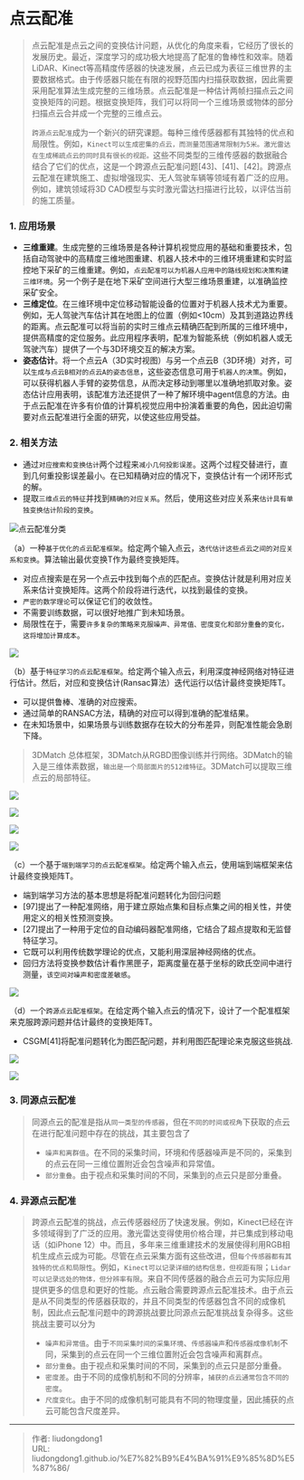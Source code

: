 # 点云配准


> 点云配准是点云之间的变换估计问题，从优化的角度来看，它经历了很长的发展历史。最近，深度学习的成功极大地提高了配准的鲁棒性和效率。随着LiDAR、Kinect等高精度传感器的快速发展，点云已成为表征三维世界的主要数据格式。由于传感器只能在有限的视野范围内扫描获取数据，因此需要采用配准算法生成完整的三维场景。点云配准是一种估计两帧扫描点云之间变换矩阵的问题。根据变换矩阵，我们可以将同一个三维场景或物体的部分扫描点云合并成一个完整的三维点云。
>
> `跨源点云配准`成为一个新兴的研究课题。每种三维传感器都有其独特的优点和局限性。例如，`Kinect可以生成密集的点云，而测量范围通常限制为5米。激光雷达在生成稀疏点云的同时具有很长的视距。`这些不同类型的三维传感器的数据融合结合了它们的优点，这是一个跨源点云配准问题[43]、[41]、[42]。跨源点云配准在建筑施工、虚拟增强现实、无人驾驶车辆等领域有着广泛的应用。例如，建筑领域将3D CAD模型与实时激光雷达扫描进行比较，以评估当前的施工质量。

### 1. 应用场景

- **三维重建**。生成完整的三维场景是各种计算机视觉应用的基础和重要技术，包括自动驾驶中的高精度三维地图重建、机器人技术中的三维环境重建和实时监控地下采矿的三维重建。例如，`点云配准可以为机器人应用中的路线规划和决策构建三维环境`。另一个例子是在地下采矿空间进行大型三维场景重建，以准确监控采矿安全。
- **三维定位**。在三维环境中定位移动智能设备的位置对于机器人技术尤为重要。例如，无人驾驶汽车估计其在地图上的位置（例如<10cm）及其到道路边界线的距离。点云配准可以将当前的实时三维点云精确匹配到所属的三维环境中，提供高精度的定位服务。此应用程序表明，配准为智能系统（例如机器人或无驾驶汽车）提供了一个与3D环境交互的解决方案。
- **姿态估计**。将一个点云A（3D实时视图）与另一个点云B（3D环境）对齐，可以`生成与点云B相对的点云A的姿态信息`，这些姿态信息可用于`机器人的决策`。例如，可以获得机器人手臂的姿势信息，从而决定移动到哪里以准确地抓取对象。姿态估计应用表明，该配准方法还提供了一种了解环境中agent信息的方法。由于点云配准在许多有价值的计算机视觉应用中扮演着重要的角色，因此迫切需要对点云配准进行全面的研究，以使这些应用受益。

### 2. 相关方法

- 通过`对应搜索和变换估计`两个过程来`减小几何投影误差`。这两个过程交替进行，直到几何重投影误差最小。在已知精确对应的情况下，变换估计有一个闭环形式的解。
- 提取`三维点云的特征`并找到`精确的对应关系`。然后，使用这些对应关系来`估计具有单独变换估计阶段的变换`。

![点云配准分类](https://gitee.com/github-25970295/blogpictureV2/raw/master/image-20211024111006168.png)

（a）一种`基于优化的点云配准框架`。给定两个输入点云，`迭代估计这些点云之间的对应关系和变换`。算法输出最优变换T作为最终变换矩阵。

- 对应点搜索是在另一个点云中找到每个点的匹配点。变换估计就是利用对应关系来估计变换矩阵。这两个阶段将进行迭代，以找到最佳的变换。
- `严密的数学理论`可以保证它们的收敛性。
- 不需要训练数据，可以很好地推广到未知场景。
- 局限性在于，需要`许多复杂的策略来克服噪声、异常值、密度变化和部分重叠的变化，这将增加计算成本`。

![](https://gitee.com/github-25970295/blogpictureV2/raw/master/image-20211024112518330.png)

（b）基于`特征学习的点云配准框架`。给定两个输入点云，利用深度神经网络对特征进行估计。然后，对应和变换估计(Ransac算法）迭代运行以估计最终变换矩阵T。

- 可以提供鲁棒、准确的对应搜索。
- 通过简单的RANSAC方法，精确的对应可以得到准确的配准结果。
- 在未知场景中，如果场景与训练数据存在较大的分布差异，则配准性能会急剧下降。

> 3DMatch 总体框架，3DMatch从RGBD图像训练并行网络。3DMatch的输入是三维体素数据，`输出是一个局部面片的512维特征`。3DMatch可以提取三维点云的局部特征。

![](https://gitee.com/github-25970295/blogpictureV2/raw/master/image-20211024112558653.png)

![](https://gitee.com/github-25970295/blogpictureV2/raw/master/image-20211024112656009.png)

![](https://gitee.com/github-25970295/blogpictureV2/raw/master/image-20211024112720732.png)

![](https://gitee.com/github-25970295/blogpictureV2/raw/master/image-20211024111750220.png)

（c）一个基于`端到端学习的点云配准框架`。给定两个输入点云，使用端到端框架来估计最终变换矩阵T。

- 端到端学习方法的基本思想是将配准问题转化为回归问题
- [97]提出了一种配准网络，用于建立原始点集和目标点集之间的相关性，并使用定义的相关性预测变换。
- [27]提出了一种用于定位的自动编码器配准网络，它结合了超点提取和无监督特征学习。
-  它既可以利用传统数学理论的优点，又能利用深层神经网络的优点。
- 回归方法将变换参数估计看作黑匣子，距离度量在基于坐标的欧氏空间中进行测量，`该空间对噪声和密度差敏感`。

![](https://gitee.com/github-25970295/blogpictureV2/raw/master/image-20211024112809624.png)

（d）一个`跨源点云配准框架`。在给定两个输入点云的情况下，设计了一个配准框架来克服跨源问题并估计最终的变换矩阵T。

- CSGM[41]将配准问题转化为图匹配问题，并利用图匹配理论来克服这些挑战.

![](https://gitee.com/github-25970295/blogpictureV2/raw/master/image-20211024111837596.png)

![](https://gitee.com/github-25970295/blogpictureV2/raw/master/image-20211024112829897.png)

### 3. 同源点云配准

> 同源点云的配准是指从`同一类型的传感器`，但在`不同的时间或视角`下获取的点云在进行配准问题中存在的挑战，其主要包含了
>
> - `噪声和离群值`。在不同的采集时间，环境和传感器噪声是不同的，采集到的点云在同一三维位置附近会包含噪声和异常值。
> - `部分重叠`。由于视点和采集时间的不同，采集到的点云只是部分重叠。

### 4. 异源点云配准

> 跨源点云配准的挑战，点云传感器经历了快速发展。例如，Kinect已经在许多领域得到了广泛的应用。激光雷达变得使用价格合理，并已集成到移动电话（如iPhone 12）中。而且，多年来三维重建技术的发展使得利用RGB相机生成点云成为可能。尽管在点云采集方面有这些改进，但`每个传感器都有其独特的优点和局限性`。例如，`Kinect可以记录详细的结构信息，但视距有限`；`Lidar可以记录远处的物体，但分辨率有限`。来自不同传感器的融合点云可为实际应用提供更多的信息和更好的性能。点云融合需要跨源点云配准技术。由于点云是从不同类型的传感器获取的，并且不同类型的传感器包含不同的成像机制，因此点云配准问题中的跨源挑战要比同源点云配准挑战复杂得多。这些挑战主要可以分为
>
> - `噪声和异常值`。由于`不同采集时间的采集环境`、`传感器噪声`和`传感器成像机制`不同，采集到的点云在同一个三维位置附近会包含噪声和离群点。
> - `部分重叠`。由于视点和采集时间的不同，采集到的点云只是部分重叠。
> - `密度差`。由于不同的成像机制和不同的分辨率，`捕获的点云通常包含不同的密度`。
> - `尺度变化`。由于不同的成像机制可能具有不同的物理度量，因此捕获的点云可能包含尺度差异。



---

> 作者: liudongdong1  
> URL: liudongdong1.github.io/%E7%82%B9%E4%BA%91%E9%85%8D%E5%87%86/  

